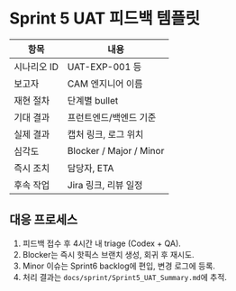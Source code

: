 # Sprint 5 UAT 피드백 템플릿

| 항목 | 내용 |
| --- | --- |
| 시나리오 ID | UAT-EXP-001 등 |
| 보고자 | CAM 엔지니어 이름 |
| 재현 절차 | 단계별 bullet |
| 기대 결과 | 프런트엔드/백엔드 기준 |
| 실제 결과 | 캡처 링크, 로그 위치 |
| 심각도 | Blocker / Major / Minor |
| 즉시 조치 | 담당자, ETA |
| 후속 작업 | Jira 링크, 리뷰 일정 |

## 대응 프로세스
1. 피드백 접수 후 4시간 내 triage (Codex + QA).
2. Blocker는 즉시 핫픽스 브랜치 생성, 회귀 후 재시도.
3. Minor 이슈는 Sprint6 backlog에 편입, 변경 로그에 등록.
4. 처리 결과는 `docs/sprint/Sprint5_UAT_Summary.md`에 추적.
